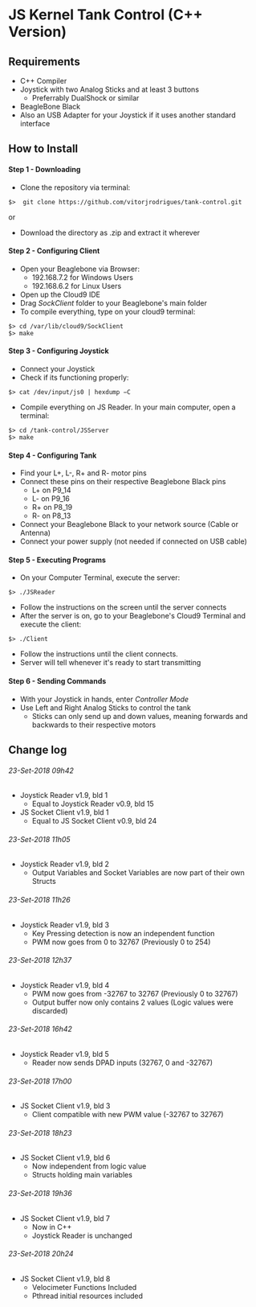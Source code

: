 # JS Kernel Tank Control (C++ Version)

## Requirements
- C++ Compiler
- Joystick with two Analog Sticks and at least 3 buttons
  - Preferrably DualShock or similar
- BeagleBone Black
- Also an USB Adapter for your Joystick if it uses another standard interface

## How to Install

#### Step 1 - Downloading
- Clone the repository via terminal:
```
$>  git clone https://github.com/vitorjrodrigues/tank-control.git
```
or
- Download the directory as .zip and extract it wherever

#### Step 2 - Configuring Client
- Open your Beaglebone via Browser:
  - 192.168.7.2 for Windows Users
  - 192.168.6.2 for Linux Users
- Open up the Cloud9 IDE
- Drag _SockClient_ folder to your Beaglebone's main folder
- To compile everything, type on your cloud9 terminal:
```
$> cd /var/lib/cloud9/SockClient 
$> make
```

#### Step 3 - Configuring Joystick
- Connect your Joystick
- Check if its functioning properly:
```
$> cat /dev/input/js0 | hexdump −C
```
- Compile everything on JS Reader. In your main computer, open a terminal:
```
$> cd /tank-control/JSServer
$> make
```

#### Step 4 - Configuring Tank
- Find your L+, L-, R+ and R- motor pins
- Connect these pins on their respective Beaglebone Black pins
  - L+ on P9_14
  - L- on P9_16
  - R+ on P8_19
  - R- on P8_13 
- Connect your Beaglebone Black to your network source (Cable or Antenna)
- Connect your power supply (not needed if connected on USB cable)

#### Step 5 - Executing Programs
- On your Computer Terminal, execute the server:
```
$> ./JSReader
```
- Follow the instructions on the screen until the server connects
- After the server is on, go to your Beaglebone's Cloud9 Terminal and execute the client:
```
$> ./Client
```
- Follow the instructions until the client connects.
- Server will tell whenever it's ready to start transmitting

#### Step 6 - Sending Commands
- With your Joystick in hands, enter _Controller Mode_
- Use Left and Right Analog Sticks to control the tank
  - Sticks can only send up and down values, meaning forwards and backwards to their respective motors
  
## Change log

###### 23-Set-2018 09h42
- Joystick Reader v1.9, bld 1
  - Equal to Joystick Reader v0.9, bld 15
- JS Socket Client v1.9, bld 1
  - Equal to JS Socket Client v0.9, bld 24
  
###### 23-Set-2018 11h05
- Joystick Reader v1.9, bld 2
  - Output Variables and Socket Variables are now part of their own Structs
  
###### 23-Set-2018 11h26
- Joystick Reader v1.9, bld 3
  - Key Pressing detection is now an independent function
  - PWM now goes from 0 to 32767 (Previously 0 to 254)

###### 23-Set-2018 12h37
- Joystick Reader v1.9, bld 4
  - PWM now goes from -32767 to 32767 (Previously 0 to 32767)
  - Output buffer now only contains 2 values (Logic values were discarded)
  
###### 23-Set-2018 16h42
- Joystick Reader v1.9, bld 5
  - Reader now sends DPAD inputs (32767, 0 and -32767)
  
###### 23-Set-2018 17h00
- JS Socket Client v1.9, bld 3
  - Client compatible with new PWM value (-32767 to 32767)
  
###### 23-Set-2018 18h23
- JS Socket Client v1.9, bld 6
  - Now independent from logic value
  - Structs holding main variables
  
###### 23-Set-2018 19h36
- JS Socket Client v1.9, bld 7
  - Now in C++
  - Joystick Reader is unchanged

###### 23-Set-2018 20h24
- JS Socket Client v1.9, bld 8
  - Velocimeter Functions Included
  - Pthread initial resources included
